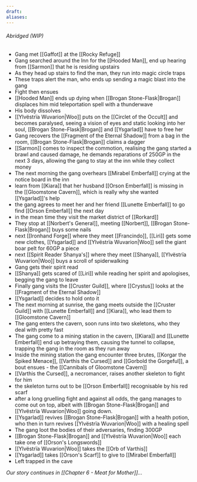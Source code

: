 ```yaml
---
draft: 
aliases:
---
```

###### Abridged (WIP)
- Gang met [[Gaffot]] at the [[Rocky Refuge]]
- Gang searched around the Inn for the [[Hooded Man]], end up hearing from [[Sarmon]] that he is residing upstairs
- As they head up stairs to find the man, they run into magic circle traps
- These traps alert the man, who ends up sending a magic blast into the gang
- Fight then ensues
- [[Hooded Man]] ends up dying when [[Brogan Stone-Flask|Brogan]] displaces him mid teleportation spell with a thunderwave
- His body dissolves
- [[Ylvëstrïa Wuvarion|Woo]] puts on the [[Circlet of the Occult]] and becomes paralysed, seeing a vision of eyes and static looking into her soul, [[Brogan Stone-Flask|Brogan]] and [[Ysgarlad]] have to free her
- Gang recovers the [[Fragment of the Eternal Shadow]] from a bag in the room, [[Brogan Stone-Flask|Brogan]] claims a dagger
- [[Sarmon]] comes to inspect the commotion, realising the gang started a brawl and caused damage, he demands reparations of 250GP in the next 3 days, allowing the gang to stay at the inn while they collect money
- The next morning the gang overhears [[Mirabel Emberfall]] crying at the notice board in the inn
- learn from [[Kiara]] that her husband [[Orson Emberfall]] is missing in the [[Gloomstone Cavern]], which is really why she wanted [[Ysgarlad]]'s help
- the gang agrees to meet her and her friend [[Lunette Emberfall]] to go find [[Orson Emberfall]] the next day
- in the mean time they visit the market district of [[Rorkard]]
- They stop at [[Norbert's General]], meeting [[Norbert]], [[Brogan Stone-Flask|Brogan]] buys some nails
- next [[Ironhand Forge]] where they meet [[Francindo]], [[Liri]] gets some new clothes, [[Ysgarlad]] and [[Ylvëstrïa Wuvarion|Woo]] sell the giant boar pelt for 60GP a piece
- next [[Spirit Reader Shanya's]] where they meet [[Shanya]], [[Ylvëstrïa Wuvarion|Woo]] buys a scroll of spiderwalking
- Gang gets their spirit read
- [[Shanya]] gets scared of [[Liri]] while reading her spirit and apologises, begging the gang to leave
- Finally gang visits the [[Cruster Guild]], where [[Crystus]] looks at the [[Fragment of the Eternal Shadow]]
- [[Ysgarlad]] decides to hold onto it
- The next morning at sunrise, the gang meets outside the [[Cruster Guild]] with [[Lunette Emberfall]] and [[Kiara]], who lead them to [[Gloomstone Cavern]]
- The gang enters the cavern, soon runs into two skeletons, who they deal with pretty fast
- The gang come to a mining station in the cavern, [[Kiara]] and [[Lunette Emberfall]] end up betraying them, causing the tunnel to collapse, trapping the gang in the room as they run away
- Inside the mining station the gang encounter three brutes, [[Korgar the Spiked Menace]], [[Varthis the Cursed]] and [[Gorbold the Gorgeful]], a bout ensues - the [[Cannibals of Gloomstone Cavern]]
- [[Varthis the Cursed]], a necromancer, raises another skeleton to fight for him
- the skeleton turns out to be [[Orson Emberfall]] recognisable by his red scarf
- after a long gruelling fight and against all odds, the gang manages to come out on top, albeit with [[Brogan Stone-Flask|Brogan]] and [[Ylvëstrïa Wuvarion|Woo]] going down.
- [[Ysgarlad]] revives [[Brogan Stone-Flask|Brogan]] with a health potion, who then in turn revives [[Ylvëstrïa Wuvarion|Woo]] with a healing spell
- The gang loot the bodies of their adversaries, finding 300GP
- [[Brogan Stone-Flask|Brogan]] and [[Ylvëstrïa Wuvarion|Woo]] each take one of [[Orson's Longswords]]
- [[Ylvëstrïa Wuvarion|Woo]] takes the [[Orb of Varthis]]
- [[Ysgarlad]] takes [[Orson's Scarf]] to give to [[Mirabel Emberfall]]
- Left trapped in the cave

*Our story continues in [[Chapter 6 - Meat for Mother]]...*